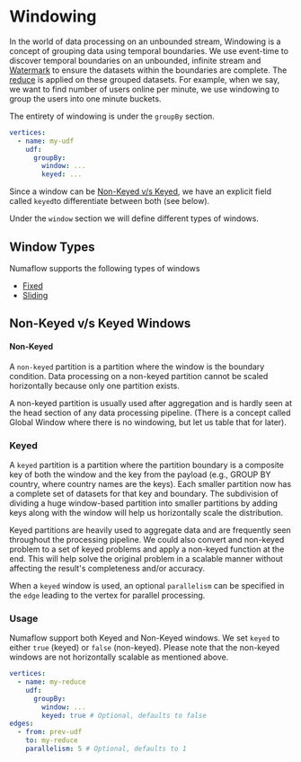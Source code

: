# Windowing

In the world of data processing on an unbounded stream, Windowing is a concept of grouping data using temporal boundaries. We use event-time to discover temporal boundaries on an unbounded, infinite stream and [Watermark](../../../watermarks.md) to ensure the datasets within the boundaries are complete. The [reduce](../reduce.md) is applied on these grouped datasets. For example, when we say, we want to find number of users online per minute, we use windowing to group the users into one minute buckets.

The entirety of windowing is under the `groupBy` section.

```yaml
vertices:
  - name: my-udf
    udf:
      groupBy:
        window: ...
        keyed: ...
```

Since a window can be [Non-Keyed v/s Keyed](#non-keyed-vs-keyed-windows), we have an explicit field called `keyed`to differentiate between both (see below).

Under the `window` section we will define different types of windows.

## Window Types

Numaflow supports the following types of windows

- [Fixed](fixed.md)
- [Sliding](sliding.md)

## Non-Keyed v/s Keyed Windows

#### Non-Keyed

A `non-keyed` partition is a partition where the window is the boundary condition. Data processing on a non-keyed partition cannot be scaled horizontally because only one partition exists.

A non-keyed partition is usually used after aggregation and is hardly seen at the head section of any data processing pipeline. (There is a concept called Global Window where there is no windowing, but let us table that for later).

### Keyed

A `keyed` partition is a partition where the partition boundary is a composite key of both the window and the key from the payload (e.g., GROUP BY country, where country names are the keys). Each smaller partition now has a complete set of datasets for that key and boundary. The subdivision of dividing a huge window-based partition into smaller partitions by adding keys along with the window will help us horizontally scale the distribution.

Keyed partitions are heavily used to aggregate data and are frequently seen throughout the processing pipeline. We could also convert and non-keyed problem to a set of keyed problems and apply a non-keyed function at the end. This will help solve the original problem in a scalable manner without affecting the result's completeness and/or accuracy.

When a `keyed` window is used, an optional `parallelism` can be specified in the `edge` leading to the vertex for parallel processing.

### Usage

Numaflow support both Keyed and Non-Keyed windows. We set `keyed` to either `true` (keyed) or `false` (non-keyed). Please note that the non-keyed windows are not horizontally scalable as mentioned above.

```yaml
vertices:
  - name: my-reduce
    udf:
      groupBy:
        window: ...
        keyed: true # Optional, defaults to false
edges:
  - from: prev-udf
    to: my-reduce
    parallelism: 5 # Optional, defaults to 1
```
